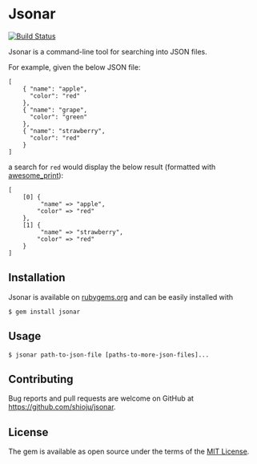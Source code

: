 # Jsonar

[![Build Status](https://travis-ci.org/shioju/jsonar.svg?branch=master)](https://travis-ci.org/shioju/jsonar)

Jsonar is a command-line tool for searching into JSON files.

For example, given the below JSON file:

```
[
    { "name": "apple",
      "color": "red"
    },
    { "name": "grape",
      "color": "green"
    },
    { "name": "strawberry",
      "color": "red"
    }
]
```

a search for `red` would display the below result (formatted with [awesome_print](https://github.com/awesome-print/awesome_print)):

```
[
    [0] {
         "name" => "apple",
        "color" => "red"
    },
    [1] {
         "name" => "strawberry",
        "color" => "red"
    }
]
```

## Installation

Jsonar is available on [rubygems.org](http://rubygems.org/gems/jsonar) and can be easily installed with

    $ gem install jsonar

## Usage

    $ jsonar path-to-json-file [paths-to-more-json-files]...

## Contributing

Bug reports and pull requests are welcome on GitHub at https://github.com/shioju/jsonar.

## License

The gem is available as open source under the terms of the [MIT License](http://opensource.org/licenses/MIT).
